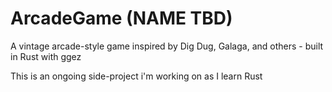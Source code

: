 # ArcadeGame (NAME TBD)
A vintage arcade-style game inspired by Dig Dug, Galaga, and others - built in Rust with ggez

This is an ongoing side-project i'm working on as I learn Rust
